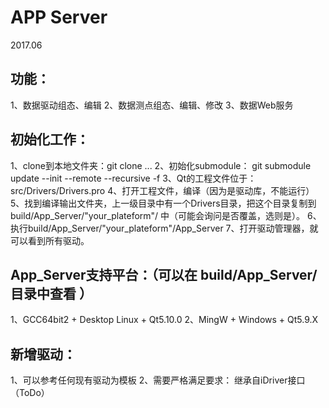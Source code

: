 # APP Server

2017.06


## 功能：

1、数据驱动组态、编辑
2、数据测点组态、编辑、修改
3、数据Web服务

## 初始化工作：

1、clone到本地文件夹：git clone ...
2、初始化submodule： git submodule update --init --remote --recursive -f
3、Qt的工程文件位于：src/Drivers/Drivers.pro
4、打开工程文件，编译（因为是驱动库，不能运行）
5、找到编译输出文件夹，上一级目录中有一个Drivers目录，把这个目录复制到 build/App_Server/"your_plateform"/ 中（可能会询问是否覆盖，选则是）。
6、执行build/App_Server/"your_plateform"/App_Server
7、打开驱动管理器，就可以看到所有驱动。 

## App_Server支持平台：（可以在 build/App_Server/ 目录中查看 ）

1、GCC64bit2 + Desktop Linux + Qt5.10.0
2、MingW + Windows + Qt5.9.X

## 新增驱动：

1、可以参考任何现有驱动为模板
2、需要严格满足要求：	继承自iDriver接口 （ToDo）
